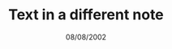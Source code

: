 ---
title: Text in a different note
select: option c
multi-select:
  - option b
  - option c
date: 08/08/2002
time: 19:20
---